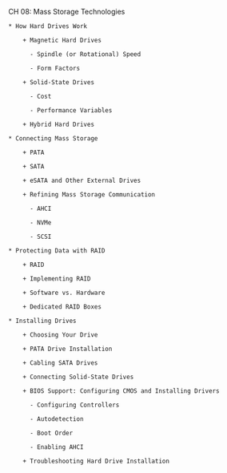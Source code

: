 CH 08: Mass Storage Technologies

    * How Hard Drives Work

        + Magnetic Hard Drives

          - Spindle (or Rotational) Speed

          - Form Factors

        + Solid-State Drives

          - Cost

          - Performance Variables

        + Hybrid Hard Drives

    * Connecting Mass Storage

        + PATA

        + SATA

        + eSATA and Other External Drives

        + Refining Mass Storage Communication

          - AHCI

          - NVMe

          - SCSI

    * Protecting Data with RAID

        + RAID

        + Implementing RAID

        + Software vs. Hardware

        + Dedicated RAID Boxes

    * Installing Drives

        + Choosing Your Drive

        + PATA Drive Installation

        + Cabling SATA Drives

        + Connecting Solid-State Drives

        + BIOS Support: Configuring CMOS and Installing Drivers

          - Configuring Controllers

          - Autodetection

          - Boot Order

          - Enabling AHCI

        + Troubleshooting Hard Drive Installation

